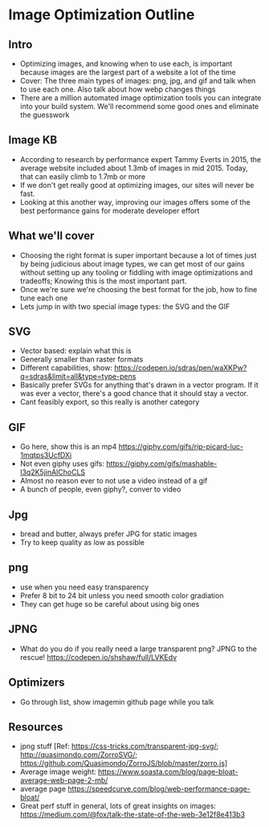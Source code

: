 # Image Optimization Outline

## Intro
* Optimizing images, and knowing when to use each, is important because images are the largest part of a website a lot of the time
* Cover: The three main types of images: png, jpg, and gif and talk when to use each one. Also talk about how webp changes things
* There are a million automated image optimization tools you can integrate into your build system. We'll recommend some good ones and eliminate the guesswork

## Image KB
* According to research by performance expert Tammy Everts in 2015, the average website included about 1.3mb of images in mid 2015.  Today, that can easily climb to 1.7mb or more
* If we don't get really good at optimizing images, our sites will never be fast.
* Looking at this another way, improving our images offers some of the best performance gains for moderate developer effort

## What we'll cover
* Choosing the right format is super important because a lot of times just by being judicious about image types, we can get most of our gains without setting up any tooling or fiddling with image optimizations and tradeoffs; Knowing this is the most important part.
* Once we're sure we're choosing the best format for the job, how to fine tune each one
* Lets jump in with two special image types: the SVG and the GIF

## SVG
* Vector based: explain what this is
* Generally smaller than raster formats
* Different capabilities, show: https://codepen.io/sdras/pen/waXKPw?q=sdras&limit=all&type=type-pens
* Basically prefer SVGs for anything that's drawn in a vector program. If it was ever a vector, there's a good chance that it should stay a vector.
* Cant feasibly export, so this really is another category

## GIF
* Go here, show this is an mp4 https://giphy.com/gifs/rip-picard-luc-1mqtps3UcfDXi
* Not even giphy uses gifs: https://giphy.com/gifs/mashable-l3q2K5jinAlChoCLS
* Almost no reason ever to not use a video instead of a gif
* A bunch of people, even giphy?, conver to video

## Jpg
* bread and butter, always prefer JPG for static images
* Try to keep quality as low as possible

## png
* use when you need easy transparency
* Prefer 8 bit to 24 bit unless you need smooth color gradiation
* They can get huge so be careful about using big ones

## JPNG
* What do you do if you really need a large transparent png? JPNG to the rescue! https://codepen.io/shshaw/full/LVKEdv

## Optimizers
* Go through list, show imagemin github page while you talk

## Resources
* jpng stuff [Ref: https://css-tricks.com/transparent-jpg-svg/; http://quasimondo.com/ZorroSVG/; https://github.com/Quasimondo/ZorroJS/blob/master/zorro.js]
* Average image weight: https://www.soasta.com/blog/page-bloat-average-web-page-2-mb/
* average page https://speedcurve.com/blog/web-performance-page-bloat/
* Great perf stuff in general, lots of great insights on images: https://medium.com/@fox/talk-the-state-of-the-web-3e12f8e413b3
